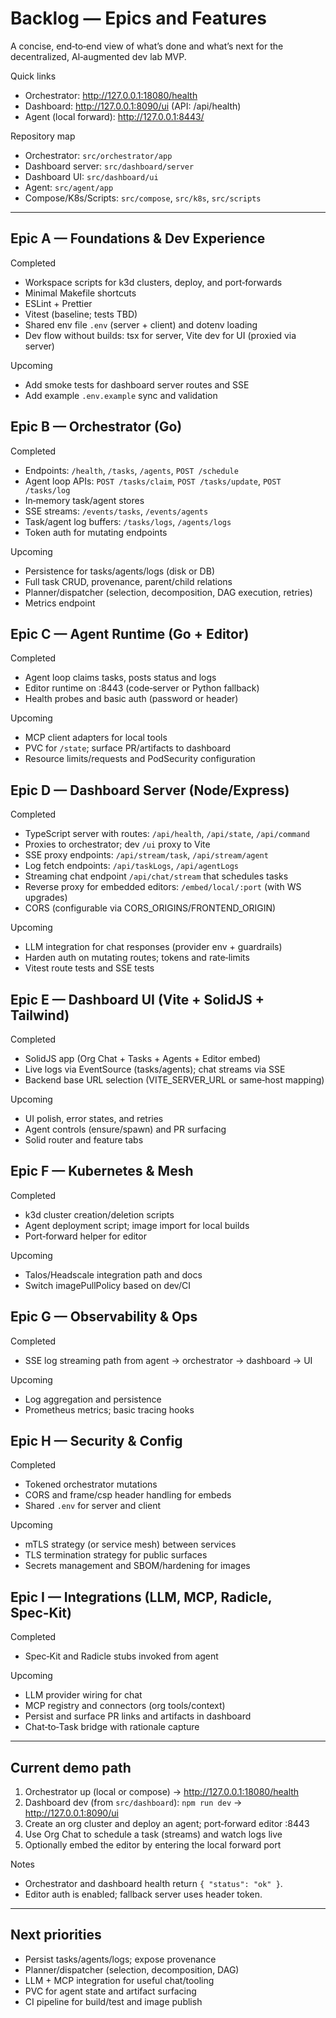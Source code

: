 # Backlog — Epics and Features

A concise, end‑to‑end view of what’s done and what’s next for the decentralized, AI‑augmented dev lab MVP.

Quick links
- Orchestrator: http://127.0.0.1:18080/health
- Dashboard: http://127.0.0.1:8090/ui (API: /api/health)
- Agent (local forward): http://127.0.0.1:8443/

Repository map
- Orchestrator: `src/orchestrator/app`
- Dashboard server: `src/dashboard/server`
- Dashboard UI: `src/dashboard/ui`
- Agent: `src/agent/app`
- Compose/K8s/Scripts: `src/compose`, `src/k8s`, `src/scripts`

---

## Epic A — Foundations & Dev Experience
Completed
- Workspace scripts for k3d clusters, deploy, and port‑forwards
- Minimal Makefile shortcuts
- ESLint + Prettier
- Vitest (baseline; tests TBD)
- Shared env file `.env` (server + client) and dotenv loading
- Dev flow without builds: tsx for server, Vite dev for UI (proxied via server)

Upcoming
- Add smoke tests for dashboard server routes and SSE
- Add example `.env.example` sync and validation

## Epic B — Orchestrator (Go)
Completed
- Endpoints: `/health`, `/tasks`, `/agents`, `POST /schedule`
- Agent loop APIs: `POST /tasks/claim`, `POST /tasks/update`, `POST /tasks/log`
- In‑memory task/agent stores
- SSE streams: `/events/tasks`, `/events/agents`
- Task/agent log buffers: `/tasks/logs`, `/agents/logs`
- Token auth for mutating endpoints

Upcoming
- Persistence for tasks/agents/logs (disk or DB)
- Full task CRUD, provenance, parent/child relations
- Planner/dispatcher (selection, decomposition, DAG execution, retries)
- Metrics endpoint

## Epic C — Agent Runtime (Go + Editor)
Completed
- Agent loop claims tasks, posts status and logs
- Editor runtime on :8443 (code‑server or Python fallback)
- Health probes and basic auth (password or header)

Upcoming
- MCP client adapters for local tools
- PVC for `/state`; surface PR/artifacts to dashboard
- Resource limits/requests and PodSecurity configuration

## Epic D — Dashboard Server (Node/Express)
Completed
- TypeScript server with routes: `/api/health`, `/api/state`, `/api/command`
- Proxies to orchestrator; dev `/ui` proxy to Vite
- SSE proxy endpoints: `/api/stream/task`, `/api/stream/agent`
- Log fetch endpoints: `/api/taskLogs`, `/api/agentLogs`
- Streaming chat endpoint `/api/chat/stream` that schedules tasks
- Reverse proxy for embedded editors: `/embed/local/:port` (with WS upgrades)
- CORS (configurable via CORS_ORIGINS/FRONTEND_ORIGIN)

Upcoming
- LLM integration for chat responses (provider env + guardrails)
- Harden auth on mutating routes; tokens and rate‑limits
- Vitest route tests and SSE tests

## Epic E — Dashboard UI (Vite + SolidJS + Tailwind)
Completed
- SolidJS app (Org Chat + Tasks + Agents + Editor embed)
- Live logs via EventSource (tasks/agents); chat streams via SSE
- Backend base URL selection (VITE_SERVER_URL or same‑host mapping)

Upcoming
- UI polish, error states, and retries
- Agent controls (ensure/spawn) and PR surfacing
- Solid router and feature tabs

## Epic F — Kubernetes & Mesh
Completed
- k3d cluster creation/deletion scripts
- Agent deployment script; image import for local builds
- Port‑forward helper for editor

Upcoming
- Talos/Headscale integration path and docs
- Switch imagePullPolicy based on dev/CI

## Epic G — Observability & Ops
Completed
- SSE log streaming path from agent → orchestrator → dashboard → UI

Upcoming
- Log aggregation and persistence
- Prometheus metrics; basic tracing hooks

## Epic H — Security & Config
Completed
- Tokened orchestrator mutations
- CORS and frame/csp header handling for embeds
- Shared `.env` for server and client

Upcoming
- mTLS strategy (or service mesh) between services
- TLS termination strategy for public surfaces
- Secrets management and SBOM/hardening for images

## Epic I — Integrations (LLM, MCP, Radicle, Spec‑Kit)
Completed
- Spec‑Kit and Radicle stubs invoked from agent

Upcoming
- LLM provider wiring for chat
- MCP registry and connectors (org tools/context)
- Persist and surface PR links and artifacts in dashboard
- Chat‑to‑Task bridge with rationale capture

---

## Current demo path
1) Orchestrator up (local or compose) → http://127.0.0.1:18080/health
2) Dashboard dev (from `src/dashboard`): `npm run dev` → http://127.0.0.1:8090/ui
3) Create an org cluster and deploy an agent; port‑forward editor :8443
4) Use Org Chat to schedule a task (streams) and watch logs live
5) Optionally embed the editor by entering the local forward port

Notes
- Orchestrator and dashboard health return `{ "status": "ok" }`.
- Editor auth is enabled; fallback server uses header token.

---

## Next priorities
- Persist tasks/agents/logs; expose provenance
- Planner/dispatcher (selection, decomposition, DAG)
- LLM + MCP integration for useful chat/tooling
- PVC for agent state and artifact surfacing
- CI pipeline for build/test and image publish
